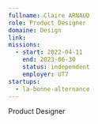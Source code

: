 ```yaml
---
fullname: Claire ARNAUD
role: Product Designer
domaine: Design
link:
missions:
  - start: 2022-04-11
    end: 2023-06-30
    status: independent
    employer: UT7
startups:
  - la-bonne-alternance
---
```


Product Designer
